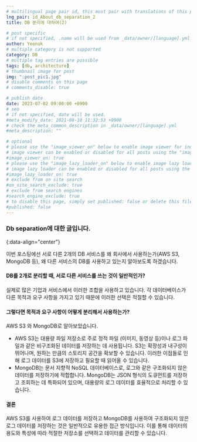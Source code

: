 ```yaml
---
# multilingual page pair id, this must pair with translations of this page. (This name must be unique)
lng_pair: id_About_db_separation_2
title: DB 분리에 대하여(2)

# post specific
# if not specified, .name will be used from _data/owner/[language].yml
author: Yeonuk
# multiple category is not supported
category: DB
# multiple tag entries are possible
tags: [db, architecture]
# thumbnail image for post
img: ":post_pic1.jpg"
# disable comments on this page
# comments_disable: true

# publish date
date: 2023-07-02 09:00:00 +0900
# seo
# if not specified, date will be used.
#meta_modify_date: 2021-08-10 11:32:53 +0900
# check the meta_common_description in _data/owner/[language].yml
#meta_description: ""

# optional
# please use the "image_viewer_on" below to enable image viewer for individual pages or posts (_posts/ or [language]/_posts folders).
# image viewer can be enabled or disabled for all posts using the "image_viewer_posts: true" setting in _data/conf/main.yml.
#image_viewer_on: true
# please use the "image_lazy_loader_on" below to enable image lazy loader for individual pages or posts (_posts/ or [language]/_posts folders).
# image lazy loader can be enabled or disabled for all posts using the "image_lazy_loader_posts: true" setting in _data/conf/main.yml.
#image_lazy_loader_on: true
# exclude from on site search
#on_site_search_exclude: true
# exclude from search engines
#search_engine_exclude: true
# to disable this page, simply set published: false or delete this file
#published: false
---
```


<!-- outline-start -->

### Db separation에 대한 글입니다.

{:data-align="center"}

<!-- outline-end -->

이번 포스팅에선 서로 다른 2개의 DB 서비스를 왜 회사에서 사용하는가(AWS S3, MongoDB 등), 왜 다른 서비스의 DB를 사용하고 있는지 알아보도록 하겠습니다.

#### DB를 2개로 분리할 때, 서로 다른 서비스를 쓰는 것이 일반적인가?

실제로 많은 기업과 서비스에서 이러한 조합을 사용하고 있습니다. 각 데이터베이스가 다른 목적과 요구 사항을 가지고 있기 때문에 이러한 선택은 적절할 수 있습니다.

#### 그렇다면 목적과 요구 사항이 어떻게 분리해서 사용하는가?

AWS S3 와 MongoDB로 알아보았습니다.

- AWS S3는 대용량 파일 저장소로 주로 정적 파일 (이미지, 동영상 등)이나 로그 파일과 같은 비구조화된 데이터를 저장하는 데 사용됩니다. S3는 확장성과 내구성이 뛰어나며, 원하는 만큼의 스토리지 공간을 확보할 수 있습니다. 이러한 이점들로 인해 로그 데이터를 S3에 저장하고 필요할 때 읽어올 수 있습니다.
- MongoDB는 문서 지향적 NoSQL 데이터베이스로, 로그와 같은 구조화되지 않은 데이터를 저장하기에 적합합니다. MongoDB는 JSON 형식의 도큐먼트를 저장하고 조회하는 데 특화되어 있으며, 대용량의 로그 데이터를 효율적으로 처리할 수 있습니다.

#### 결론

AWS S3를 사용하여 로그 데이터를 저장하고 MongoDB를 사용하여 구조화되지 않은 로그 데이터를 저장하는 것은 일반적으로 유용한 접근 방식입니다. 이를 통해 데이터의 용도와 특성에 따라 적절한 저장소를 선택하고 데이터를 관리할 수 있습니다.
